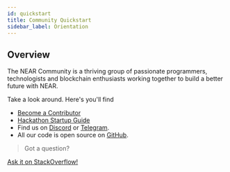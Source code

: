 ```yaml
---
id: quickstart
title: Community Quickstart
sidebar_label: Orientation
---
```


## Overview

The NEAR Community is a thriving group of passionate programmers, technologists and blockchain enthusiasts working together to build a better future with NEAR.

Take a look around.  Here's you'll find

- [Become a Contributor](/docs/contribution/become-ambassador)
- [Hackathon Startup Guide](/docs/hackathon/startup-guide)
- Find us on [Discord](http://near.chat) or [Telegram](https://t.me/neardev).
- All our code is open source on [GitHub](https://github.com/near).

>Got a question?
<a href="https://stackoverflow.com/questions/tagged/nearprotocol">
  <h8>Ask it on StackOverflow!</h8></a>

